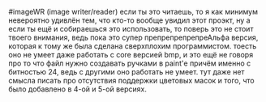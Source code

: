 #imageWR (image writer/reader)
если ты это читаешь, то я как минимум невероятно удивлён тем, что кто-то вообще увидил этот проэкт, ну а если ты ещё и собираешься это использовать, 
то поверь это не стоит твоего внимания, ведь пока это супер препрепрепрепреАльфа версия, которая к тому же была сделана сверхплохим программистом. 
тоесть оно не умеет даже работать с core версией bmp, и это ещё не говоря про то что файл нужно создавать ручками в paint'e причём именно с битностью 24, 
ведь с другими оно работать не умеет. тут даже нет смысла писать про отсутствия поддержки цветовых масок и того, что было добавлено в 4-ой и 5-ой версиях.
